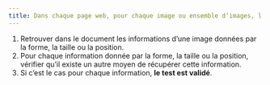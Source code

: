 ```yaml
---
title: Dans chaque page web, pour chaque image ou ensemble d’images, l’information ne doit pas être donnée uniquement [par la forme, taille ou position](#indication-donnee-par-la-forme-la-taille-ou-la-position). Cette règle est-elle respectée ?
---
```


1. Retrouver dans le document les informations d’une image données par la forme, la taille ou la position.
2. Pour chaque information donnée par la forme, la taille ou la position, vérifier qu’il existe un autre moyen de récupérer cette information.
3. Si c’est le cas pour chaque information, **le test est validé**.
